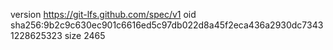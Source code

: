 version https://git-lfs.github.com/spec/v1
oid sha256:9b2c9c630ec901c6616ed5c97db022d8a45f2eca436a2930dc73431228625323
size 2465
